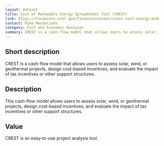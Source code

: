 ```yaml
---
layout: dataset
title: Cost of Renewable Energy Spreadsheet Tool (CREST) 
link: https://financere.nrel.gov/finance/content/crest-cost-energy-models
contact: Mike Mendelsohn
category: Cost and Economic Analyses
summary: CREST is a cash-flow model that allows users to assess solar, wind, or geothermal projects, design cost-based incentives, and evaluate the impact of tax incentives or other support structures.
---
```


## Short description

CREST is a cash-flow model that allows users to assess solar, wind, or geothermal projects, design cost-based incentives, and evaluate the impact of tax incentives or other support structures. 

## Description

This cash-flow model allows users to assess solar,
wind, or geothermal projects, design cost-based
incentives, and evaluate the impact of tax incentives
or other support structures.

## Value

CREST is an easy-to-use project analysis tool.
